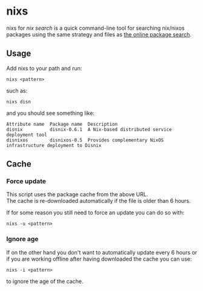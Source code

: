 # nixs

nixs for *nix search* is a quick command-line tool for searching nix/nixos packages using the same strategy and files as [the online package search](https://nixos.org/nixos/packages.html).

## Usage

Add nixs to your path and run:

    nixs <pattern>

such as:

    nixs disn

and you should see something like:

    Attribute name  Package name  Description
    disnix          disnix-0.6.1  A Nix-based distributed service deployment tool
    disnixos        disnixos-0.5  Provides complementary NixOS infrastructure deployment to Disnix

## Cache

### Force update

This script uses the package cache from the above URL.  
The cache is re-downloaded automatically if the file is older than 6 hours.

If for some reason you still need to force an update you can do so with:

    nixs -u <pattern>

### Ignore age

If on the other hand you don't want to automatically update every 6 hours or if you are working offline after having downloaded the cache you can use:

    nixs -i <pattern>

to ignore the age of the cache.
